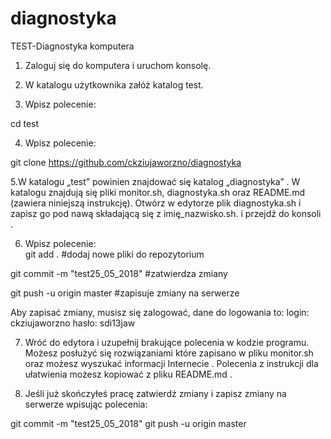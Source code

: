 # diagnostyka

TEST-Diagnostyka komputera

1. Zaloguj się do komputera i uruchom konsolę.

2. W katalogu użytkownika załóż katalog test.

3. Wpisz polecenie:
  
cd test 

4. Wpisz polecenie:  

git clone https://github.com/ckziujaworzno/diagnostyka

5.W katalogu „test”  powinien znajdować się katalog „diagnostyka” . 
W katalogu znajdują się pliki monitor.sh, diagnostyka.sh oraz README.md 
(zawiera niniejszą instrukcję).  Otwórz w edytorze plik diagnostyka.sh 
i zapisz go pod nawą składającą się z imię_nazwisko.sh. i przejdź do konsoli .

6. Wpisz polecenie:  
git add .
#dodaj nowe pliki do repozytorium 
 
git commit -m "test25_05_2018"
#zatwierdza zmiany

git push -u origin master
#zapisuje zmiany na serwerze

Aby zapisać zmiany, musisz się zalogować, dane do logowania to: 
login: ckziujaworzno
hasło: sdi13jaw

7. Wróć do edytora i uzupełnij brakujące polecenia w kodzie programu. Możesz posłużyć się rozwiązaniami które zapisano  w pliku monitor.sh oraz możesz wyszukać informacji  Internecie . Polecenia z instrukcji dla ułatwienia możesz kopiować z pliku README.md .

8. Jeśli już skończyłeś pracę zatwierdź zmiany i zapisz zmiany na serwerze wpisując polecenia:

git commit -m "test25_05_2018"
git push -u origin master




